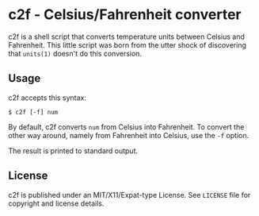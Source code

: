 # c2f - Celsius/Fahrenheit converter

c2f is a shell script that converts temperature units between Celsius and 
Fahrenheit. This little script was born from the utter shock of discovering 
that ``units(1)`` doesn't do this conversion.

## Usage

c2f accepts this syntax:

```
$ c2f [-f] num
```

By default, c2f converts ``num`` from Celsius into Fahrenheit. To convert the
other way around, namely from Fahrenheit into Celsius, use the ``-f`` option.

The result is printed to standard output.

## License

c2f is published under an MIT/X11/Expat-type License. See ``LICENSE`` file for 
copyright and license details.

